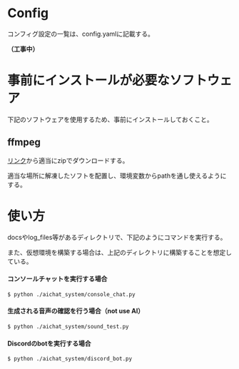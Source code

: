 # Config
コンフィグ設定の一覧は、config.yamlに記載する。

__（工事中）__

# 事前にインストールが必要なソフトウェア
下記のソフトウェアを使用するため、事前にインストールしておくこと。

## ffmpeg
[リンク](https://ffmpeg.org/)から適当にzipでダウンロードする。

適当な場所に解凍したソフトを配置し、環境変数からpathを通し使えるようにする。

# 使い方
docsやlog_files等があるディレクトリで、下記のようにコマンドを実行する。

また、仮想環境を構築する場合は、上記のディレクトリに構築することを想定している。

#### コンソールチャットを実行する場合
```shell-session
$ python ./aichat_system/console_chat.py
```

#### 生成される音声の確認を行う場合（not use AI）
```shell-session
$ python ./aichat_system/sound_test.py
```

#### Discordのbotを実行する場合
```shell-session
$ python ./aichat_system/discord_bot.py
```

